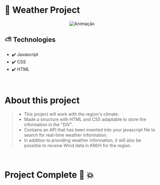 # 🌅 Weather Project


<div align="center">
  
  ![Animação](https://user-images.githubusercontent.com/83568294/134257324-581be59d-f7ca-471a-82aa-95258bffb111.gif)

</div>

## ⛅ Technologies 
 - ✔️ Javascript
 - ✔️ CSS
 - ✔️ HTML

<br>

# About this project
 > - This project will work with the region's climate.
 > - Made a structure with HTML and CSS adaptable to store the information in the "DIV".
 > - Contains an API that has been inserted into your javascript file to search for real-time weather information.
 > - In addition to providing weather information, it will also be possible to receive Wind data in KM/H for the region.

<br>

# Project Complete 🌄 💥

